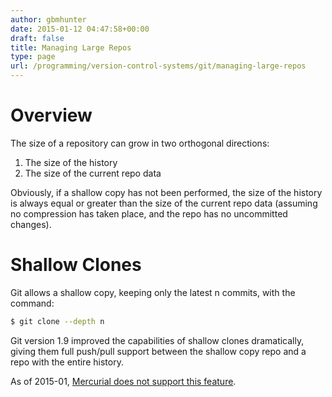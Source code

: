 ```yaml
---
author: gbmhunter
date: 2015-01-12 04:47:58+00:00
draft: false
title: Managing Large Repos
type: page
url: /programming/version-control-systems/git/managing-large-repos
---
```


# Overview

The size of a repository can grow in two orthogonal directions:

1. The size of the history
2. The size of the current repo data

Obviously, if a shallow copy has not been performed, the size of the history is always equal or greater than the size of the current repo data (assuming no compression has taken place, and the repo has no uncommitted changes).

# Shallow Clones

Git allows a shallow copy, keeping only the latest n commits, with the command:

```sh    
$ git clone --depth n
```

Git version 1.9 improved the capabilities of shallow clones dramatically, giving them full push/pull support between the shallow copy repo and a repo with the entire history.

As of 2015-01, [Mercurial does not support this feature](/programming/version-control-systems/mercurial/managing-large-repos).
